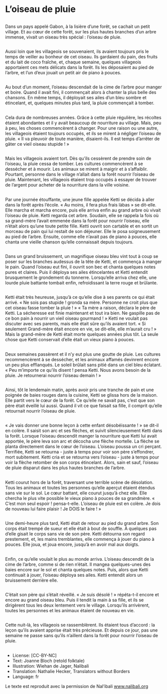# L’oiseau de pluie

##
Dans un pays appelé Gabon, à la
lisière d’une forêt, se cachait un
petit village. Et au cœur de cette
forêt, sur les plus hautes branches
d’un arbre immense, vivait un
oiseau très spécial : l’oiseau de
pluie.

##
Aussi loin que les villageois se
souvenaient, ils avaient toujours
pris le temps de veiller au bonheur
de cet oiseau. Ils gardaient du pain,
des fruits et du lait de coco fraîche,
et, chaque semaine, quelques
villageois apportaient ces mets
délicats dans la forêt. Ils les
déposaient au pied de l’arbre, et
l’un d’eux jouait un petit air de
piano à pouces.

##
Au bout d’un moment, l’oiseau
descendait de la cime de l’arbre
pour manger et boire. Quand il avait
fini, il commençait alors à chanter
la plus belle des chansons.
En même temps, il déployait ses
ailes d’un bleu sombre et
étincelant, et, quelques minutes
plus tard, la pluie commençait à
tomber.

##
Cela dura de nombreuses années. Grâce à cette
pluie régulière, les récoltes étaient abondantes et il y
avait beaucoup de nourriture au village.
Mais, peu à peu, les choses commencèrent à
changer. Pour une raison ou une autre, les villageois
étaient toujours occupés, et ils se mirent à négliger
l’oiseau de pluie. « Il va pleuvoir de toute manière,
disaient-ils. Il est temps d’arrêter de gâter ce vieil
oiseau stupide ! »

##
Mais les villageois avaient tort. Dès
qu’ils cessèrent de prendre soin de
l’oiseau, la pluie cessa de tomber.
Les cultures commencèrent à se
dessécher et à mourir. Les animaux
se mirent à maigrir et à s’affaiblir.
Pourtant, personne dans le village
n’allait dans la forêt nourrir l’oiseau
de pluie. Maintenant, les villageois
étaient trop occupés à essayer de
trouver de l’argent pour acheter de
la nourriture dans la ville voisine.

##
Par une journée étouffante, une jeune fille appelée Ketti se décida
à aller dans la forêt après l’école. « Au moins, il fera plus frais làbas » se dit-elle. Elle marcha et marcha encore, puis elle arriva
enfin au grand arbre où vivait l’oiseau de pluie. Ketti regarda cet
arbre.
Soudain, elle se rappela la fois où sa grand-mère l’avait emmenée
dans la forêt pour nourrir l’oiseau, elle n’était alors qu’une toute
petite fille. Ketti ouvrit son cartable et en sortit un morceau de
pain qui lui restait de son déjeuner. Elle le posa soigneusement au
pied de l’arbre. Ensuite, comme elle n’avait pas de piano à pouces,
elle chanta une vieille chanson qu’elle connaissait depuis toujours.

##
Dans un grand bruissement, un
magnifique oiseau bleu vint tout à
coup se poser sur les branches audessus de la tête de Ketti, et
commença à manger le pain. Quand
l’oiseau eut fini, il ouvrit son bec et
chanta quelques notes pures et
claires.
Puis il déploya ses ailes étincelantes
et Ketti entendit brusquement le
grondement du tonnerre.
Lorsqu’elle arriva chez elle, une
lourde pluie battante tombait enfin,
refroidissant la terre rouge et
brûlante.

##
Ketti était très heureuse, jusqu’à ce qu’elle dise à ses parents ce
qui était arrivé. « Ne sois pas stupide ! gronda sa mère. Personne
ne croit plus que cet oiseau fasse tomber la pluie ! »
« Ta mère a raison, déclara le père de Ketti. La sécheresse est finie
maintenant et tout ira bien. Ne gaspille pas de ce bon pain à
nourrir un vieil oiseau gourmand ! »
Ketti ne voulait pas discuter avec ses parents, mais elle était sûre
qu’ils avaient tort. « Si seulement Grand-mère était encore en vie,
se dit-elle, elle m’aurait cru ! » Mais la grand-mère de Ketti était
morte quelques années plus tôt. La seule chose que Ketti
conservait d’elle était un vieux piano à pouces.

##
Deux semaines passèrent et il n’y
eut plus une goutte de pluie. Les
cultures recommencèrent à se
dessécher, et les animaux affamés
devinrent encore un peu plus
efflanqués. Le soleil brûlait sans
pitié dans un ciel bleu éclatant.
« Peu m’importe ce qu’ils disent !
pensa Ketti. Nous avons besoin de
la pluie. Je retournerai nourrir
l’oiseau demain ! »

##
Ainsi, tôt le lendemain matin, après
avoir pris une tranche de pain et
une poignée de baies rouges dans
la cuisine, Ketti se glissa hors de la
maison. Elle partit vers le cœur de
la forêt.
Ce qu’elle ne savait pas, c’est que
son père était éveillé lui aussi.
Quand il vit ce que faisait sa fille, il
comprit qu’elle retournait nourrir
l’oiseau de pluie.

##
« Je vais donner une bonne leçon à cette enfant désobéissante ! »
se dit-il en colère. Il saisit son arc et ses flèches, et suivit
silencieusement Ketti dans la forêt.
Lorsque l’oiseau descendit manger la nourriture que Ketti lui avait
apportée, le père leva son arc et décocha une flèche mortelle. La
flèche se planta directement dans le cœur de l’oiseau. L’oiseau
poussa un cri perçant.
Terrifiée, Ketti se retourna - juste à temps pour voir son père
s’effondrer, mort subitement. Ketti cria et se retourna vers l’oiseau - juste à temps pour voir la flèche retomber de son corps
étincelant. Alors, sain et sauf, l’oiseau de pluie disparut dans les
plus hautes branches de l’arbre.

##
Ketti courut hors de la forêt,
traversant une terrible scène de
désolation. Tous les animaux et
toutes les personnes qu’elle aperçut
étaient étendus sans vie sur le sol.
Le cœur battant, elle courut jusqu’à
chez elle.
Elle chercha le plus vite possible le
vieux piano à pouces de sa grandmère. « C’est mon seul espoir !
pensa-t-elle. L’oiseau de pluie est
en colère. Je dois de nouveau lui
faire plaisir ! Je DOIS le faire ! »

##
Une demi-heure plus tard, Ketti
était de retour au pied du grand
arbre. Son corps était trempé de
sueur et elle était à bout de souffle.
À quelques pas d’elle gisait le corps
sans vie de son père.
Ketti détourna son regard
prestement, et, les mains
tremblantes, elle commença à jouer
du piano à pouces.
Elle joua, et joua encore, jusqu’à en
avoir mal aux doigts.

##
Enfin, ce qu’elle voulait le plus au
monde arriva. L’oiseau descendit de
la cime de l’arbre, comme si de rien
n’était. Il mangea quelques-unes
des baies encore sur le sol et
chanta quelques notes. Puis, alors
que Ketti continuait à jouer, l’oiseau
déploya ses ailes. Ketti entendit
alors un bruissement derrière elle.

##
C’était son père qui s’était réveillé.
« Je suis désolé ! » répéta-t-il
encore et encore au grand oiseau
bleu.
Puis il tendit la main à sa fille, et ils
se dirigèrent tous les deux
lentement vers le village. Lorsqu’ils
arrivèrent, toutes les personnes et
les animaux étaient de nouveau en
vie.

##
Cette nuit-là, les villageois se
rassemblèrent. Ils étaient tous
d’accord : la leçon qu’ils avaient
apprise était très précieuse. Et
depuis ce jour, pas une semaine ne
passe sans qu’ils n’aillent dans la
forêt pour nourrir l’oiseau de pluie.

##
* License: [CC-BY-NC]
* Text: Joanne Bloch (retold folktale)
* Illustration: Wiehan de Jager, Nalibali
* Translation: Nathalie Hecker, Translators without Borders
* Language: fr

Le texte est reproduit avec la
permission de Nal’ibali www.nalibali.org
